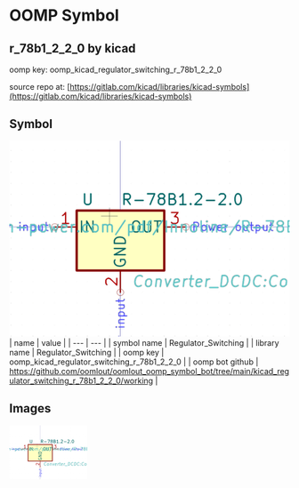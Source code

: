 # OOMP Symbol  
## r_78b1_2_2_0  by kicad  
  
oomp key: oomp_kicad_regulator_switching_r_78b1_2_2_0  
  
source repo at: [https://gitlab.com/kicad/libraries/kicad-symbols](https://gitlab.com/kicad/libraries/kicad-symbols)  
## Symbol  
  
[![working.png](working_600.png)](working.png)  
| name | value | 
| --- | --- | 
| symbol name | Regulator_Switching | 
| library name | Regulator_Switching | 
| oomp key | oomp_kicad_regulator_switching_r_78b1_2_2_0 | 
| oomp bot github | https://github.com/oomlout/oomlout_oomp_symbol_bot/tree/main/kicad_regulator_switching_r_78b1_2_2_0/working | 
## Images  
  
[![working.png](working_140.png)](working.png)  

